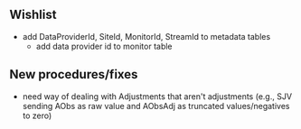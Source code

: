 ## Wishlist

- add DataProviderId, SiteId, MonitorId, StreamId to metadata tables 
  - add data provider id to monitor table


## New procedures/fixes
- need way of dealing with Adjustments that aren't adjustments (e.g., SJV sending AObs as raw value and AObsAdj as truncated values/negatives to zero)
